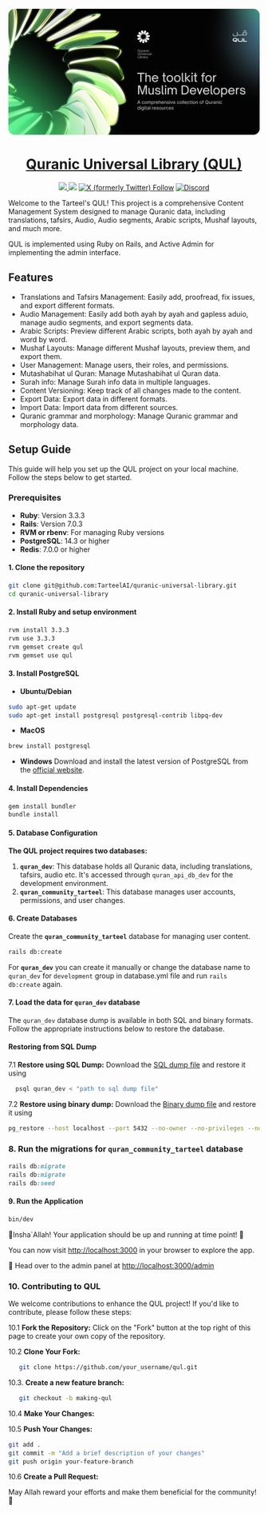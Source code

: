<p align="center">
  <a href="https://qul.tarteel.ai">
    <picture>
      <source media="(prefers-color-scheme: dark)" srcset="https://github.com/TarteelAI/quranic-universal-library/blob/main/.github/images/qul-og.png?raw=true">
      <img src="https://github.com/TarteelAI/quranic-universal-library/blob/main/.github/images/qul-og.png?raw=true">
    </picture>
    <h1 align="center">Quranic Universal Library (QUL)</h1>
  </a>
</p>

<p align="center">
  <a aria-label="Tarteel logo" href="https://tarteel.ai">
    <picture>
      <source height="24" media="(prefers-color-scheme: dark)" srcset="https://tarteel.ai/logo.svg">
      <img height="24" src="https://tarteel.ai/logo.svg">
    </picture>
  </a>
  <a aria-label="A project by Tarteel Shield" href="https://tarteel.ai"><img src='https://img.shields.io/badge/A%20PROJECT%20BY%20Tarteel-000000.svg?style=for-the-badge'></a>
  <a aria-label="Follow on X formerly Twitter" href="https://x.com/intent/follow?screen_name=tarteelai"><img alt="X (formerly Twitter) Follow" src="https://img.shields.io/twitter/follow/tarteelai?style=for-the-badge&logo=x"></a>
  <a aria-label="Join the community on Discord" href="https://t.zip/discord?utm_source=github&utm_medium=readme&utm_campaign=qul"><img alt="Discord" src="https://img.shields.io/discord/934719200222642186?style=for-the-badge&logo=discord&label=Join%20our%20discord"></a>
</p>

Welcome to the Tarteel's QUL! This project is a comprehensive Content Management System designed to manage Quranic data, including translations, tafsirs, Audio, Audio segments, Arabic scripts, Mushaf layouts, and much more.

QUL is implemented using Ruby on Rails, and Active Admin for implementing the admin interface.

## Features
- Translations and Tafsirs Management: Easily add, proofread, fix issues, and export different formats.
- Audio Management: Easily add both ayah by ayah and gapless aduio, manage audio segments, and export segments data.
- Arabic Scripts: Preview different Arabic scripts, both ayah by ayah and word by word.
- Mushaf Layouts: Manage different Mushaf layouts, preview them, and export them.
- User Management: Manage users, their roles, and permissions.
- Mutashabihat ul Quran: Manage Mutashabihat ul Quran data.
- Surah info: Manage Surah info data in multiple languages.
- Content Versioning: Keep track of all changes made to the content.
- Export Data: Export data in different formats.
- Import Data: Import data from different sources.
- Quranic grammar and morphology: Manage Quranic grammar and morphology data.

## Setup Guide
This guide will help you set up the QUL project on your local machine. Follow the steps below to get started.

### Prerequisites
- **Ruby**: Version 3.3.3
- **Rails**: Version 7.0.3
- **RVM or rbenv**: For managing Ruby versions
- **PostgreSQL**:  14.3 or higher
- **Redis**: 7.0.0 or higher

#### 1. Clone the repository
```bash
git clone git@github.com:TarteelAI/quranic-universal-library.git
cd quranic-universal-library
```

#### 2. Install Ruby and setup environment
```bash
rvm install 3.3.3
rvm use 3.3.3
rvm gemset create qul
rvm gemset use qul
```

#### 3. Install PostgreSQL
- **Ubuntu/Debian**
```bash
sudo apt-get update
sudo apt-get install postgresql postgresql-contrib libpq-dev
```
- **MacOS**
```bash
brew install postgresql
```
- **Windows**
Download and install the latest version of PostgreSQL from the [official website](https://www.postgresql.org/download/windows/).

#### 4. Install Dependencies
```bash
gem install bundler
bundle install
```

#### 5. Database Configuration

**The QUL project requires two databases:**

1. **`quran_dev`**: This database holds all Quranic data, including translations, tafsirs, audio etc. It's accessed through `quran_api_db_dev` for the development environment.
2. **`quran_community_tarteel`**: This database manages user accounts, permissions, and user changes.

#### 6. Create Databases
Create the **`quran_community_tarteel`** database for managing user content.
```bash
rails db:create
```

For **`quran_dev`** you can create it manually or change the database name to `quran_dev` for `development` group in database.yml file and run `rails db:create` again.

#### 7. Load the data for **`quran_dev`** database
The `quran_dev` database dump is available in both SQL and binary formats. Follow the appropriate instructions below to restore the database.

#### Restoring from SQL Dump
7.1 **Restore using SQL Dump:**
Download the [SQL dump file](https://quran-assets.tarteel.ai/cms/qul-mini-dump/quran_dev.sql.zip) and restore it using
```bash
  psql quran_dev < "path to sql dump file"
```

7.2 **Restore using binary dump:**
Download the [Binary dump file](https://quran-assets.tarteel.ai/cms/qul-mini-dump/quran_dev.dump.zip) and restore it using
```bash
pg_restore --host localhost --port 5432 --no-owner --no-privileges --no-tablespaces --no-acl --dbname quran_dev -v "path to binary dump file"
```

### 8. Run the migrations for **`quran_community_tarteel`** database
```ruby
rails db:migrate
rails db:migrate
rails db:seed
```

#### 9. Run the Application
```bash
bin/dev
```

🌟Insha`Allah! Your application should be up and running at time point! 🌟

You can now visit [http://localhost:3000](http://localhost:3000) in your browser to explore the app.

🔐 Head over to the admin panel at [http://localhost:3000/admin](http://localhost:3000/admin)

### 10. Contributing to QUL
We welcome contributions to enhance the QUL project! If you'd like to contribute, please follow these steps:

10.1 **Fork the Repository:**
Click on the "Fork" button at the top right of this page to create your own copy of the repository.

10.2 **Clone Your Fork:**
```bash
   git clone https://github.com/your_username/qul.git
```

10.3. **Create a new feature branch:**
  ```bash
     git checkout -b making-qul
  ```
10.4 **Make Your Changes:**

10.5 **Push Your Changes:**
```bash
git add .
git commit -m "Add a brief description of your changes"
git push origin your-feature-branch
```
10.6 **Create a Pull Request:**

May Allah reward your efforts and make them beneficial for the community! 🤲